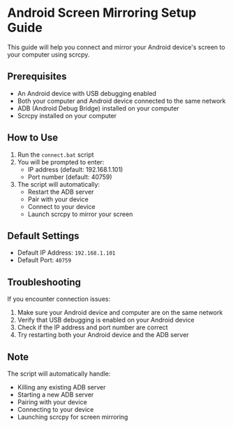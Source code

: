 # Android Screen Mirroring Setup Guide

This guide will help you connect and mirror your Android device's screen to your computer using scrcpy.

## Prerequisites

- An Android device with USB debugging enabled
- Both your computer and Android device connected to the same network
- ADB (Android Debug Bridge) installed on your computer
- Scrcpy installed on your computer

## How to Use

1. Run the `connect.bat` script
2. You will be prompted to enter:
   - IP address (default: 192.168.1.101)
   - Port number (default: 40759)
3. The script will automatically:
   - Restart the ADB server
   - Pair with your device
   - Connect to your device
   - Launch scrcpy to mirror your screen

## Default Settings

- Default IP Address: `192.168.1.101`
- Default Port: `40759`

## Troubleshooting

If you encounter connection issues:
1. Make sure your Android device and computer are on the same network
2. Verify that USB debugging is enabled on your Android device
3. Check if the IP address and port number are correct
4. Try restarting both your Android device and the ADB server

## Note

The script will automatically handle:
- Killing any existing ADB server
- Starting a new ADB server
- Pairing with your device
- Connecting to your device
- Launching scrcpy for screen mirroring 